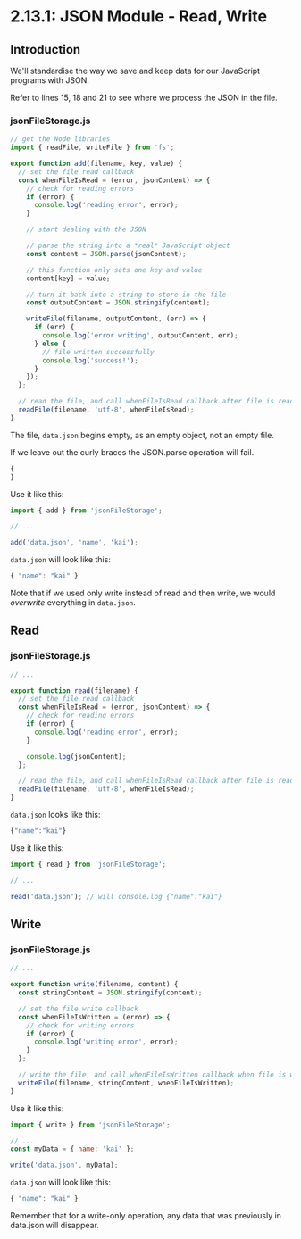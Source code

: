 # 2.13.1: JSON Module - Read, Write

## Introduction

We'll standardise the way we save and keep data for our JavaScript programs with JSON.

Refer to lines 15, 18 and 21 to see where we process the JSON in the file.

### jsonFileStorage.js

```javascript
// get the Node libraries
import { readFile, writeFile } from 'fs';

export function add(filename, key, value) {
  // set the file read callback
  const whenFileIsRead = (error, jsonContent) => {
    // check for reading errors
    if (error) {
      console.log('reading error', error);
    }

    // start dealing with the JSON

    // parse the string into a *real* JavaScript object
    const content = JSON.parse(jsonContent);

    // this function only sets one key and value
    content[key] = value;

    // turn it back into a string to store in the file
    const outputContent = JSON.stringify(content);

    writeFile(filename, outputContent, (err) => {
      if (err) {
        console.log('error writing', outputContent, err);
      } else {
        // file written successfully
        console.log('success!');
      }
    });
  };

  // read the file, and call whenFileIsRead callback after file is read.
  readFile(filename, 'utf-8', whenFileIsRead);
}
```

The file, `data.json` begins empty, as an empty object, not an empty file.

If we leave out the curly braces the JSON.parse operation will fail.

```javascript
{
}
```

Use it like this:

```javascript
import { add } from 'jsonFileStorage';

// ...

add('data.json', 'name', 'kai');
```

`data.json` will look like this:

```javascript
{ "name": "kai" }
```

Note that if we used only write instead of read and then write, we would _overwrite_ everything in `data.json`.

## Read

### jsonFileStorage.js

```javascript
// ...

export function read(filename) {
  // set the file read callback
  const whenFileIsRead = (error, jsonContent) => {
    // check for reading errors
    if (error) {
      console.log('reading error', error);
    }

    console.log(jsonContent);
  };

  // read the file, and call whenFileIsRead callback after file is read.
  readFile(filename, 'utf-8', whenFileIsRead);
}
```

`data.json` looks like this:

```javascript
{"name":"kai"}
```

Use it like this:

```javascript
import { read } from 'jsonFileStorage';

// ...

read('data.json'); // will console.log {"name":"kai"}
```

## Write

### jsonFileStorage.js

```javascript
// ...

export function write(filename, content) {
  const stringContent = JSON.stringify(content);

  // set the file write callback
  const whenFileIsWritten = (error) => {
    // check for writing errors
    if (error) {
      console.log('writing error', error);
    }
  };

  // write the file, and call whenFileIsWritten callback when file is written.
  writeFile(filename, stringContent, whenFileIsWritten);
}
```

Use it like this:

```javascript
import { write } from 'jsonFileStorage';

// ...
const myData = { name: 'kai' };

write('data.json', myData);
```

`data.json` will look like this:

```javascript
{ "name": "kai" }
```

Remember that for a write-only operation, any data that was previously in data.json will disappear.

